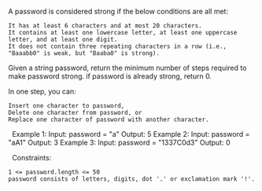 A password is considered strong if the below conditions are all met:


	It has at least 6 characters and at most 20 characters.
	It contains at least one lowercase letter, at least one uppercase letter, and at least one digit.
	It does not contain three repeating characters in a row (i.e., "Baaabb0" is weak, but "Baaba0" is strong).


Given a string password, return the minimum number of steps required to make password strong. if password is already strong, return 0.

In one step, you can:


	Insert one character to password,
	Delete one character from password, or
	Replace one character of password with another character.


 
Example 1:
Input: password = "a"
Output: 5
Example 2:
Input: password = "aA1"
Output: 3
Example 3:
Input: password = "1337C0d3"
Output: 0

 
Constraints:


	1 <= password.length <= 50
	password consists of letters, digits, dot '.' or exclamation mark '!'.

